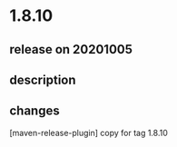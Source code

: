# 1.8.10

## release on 20201005

## description

## changes

[maven-release-plugin] copy for tag 1.8.10

